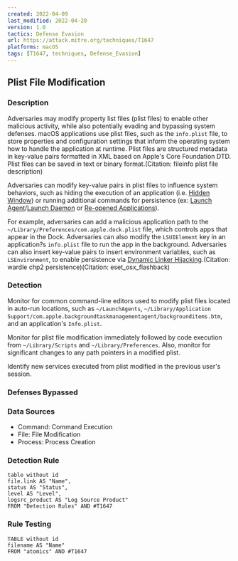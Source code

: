```yaml
---
created: 2022-04-09
last_modified: 2022-04-20
version: 1.0
tactics: Defense Evasion
url: https://attack.mitre.org/techniques/T1647
platforms: macOS
tags: [T1647, techniques, Defense_Evasion]
---
```


## Plist File Modification

### Description

Adversaries may modify property list files (plist files) to enable other malicious activity, while also potentially evading and bypassing system defenses. macOS applications use plist files, such as the <code>info.plist</code> file, to store properties and configuration settings that inform the operating system how to handle the application at runtime. Plist files are structured metadata in key-value pairs formatted in XML based on Apple's Core Foundation DTD. Plist files can be saved in text or binary format.(Citation: fileinfo plist file description) 

Adversaries can modify key-value pairs in plist files to influence system behaviors, such as hiding the execution of an application (i.e. [Hidden Window](https://attack.mitre.org/techniques/T1564/003)) or running additional commands for persistence (ex: [Launch Agent](https://attack.mitre.org/techniques/T1543/001)/[Launch Daemon](https://attack.mitre.org/techniques/T1543/004) or [Re-opened Applications](https://attack.mitre.org/techniques/T1547/007)).

For example, adversaries can add a malicious application path to the `~/Library/Preferences/com.apple.dock.plist` file, which controls apps that appear in the Dock. Adversaries can also modify the <code>LSUIElement</code> key in an application?s <code>info.plist</code> file  to run the app in the background. Adversaries can also insert key-value pairs to insert environment variables, such as <code>LSEnvironment</code>, to enable persistence via [Dynamic Linker Hijacking](https://attack.mitre.org/techniques/T1574/006).(Citation: wardle chp2 persistence)(Citation: eset_osx_flashback)

### Detection

Monitor for common command-line editors used to modify plist files located in auto-run locations, such as <code>\~/LaunchAgents</code>, <code>~/Library/Application Support/com.apple.backgroundtaskmanagementagent/backgrounditems.btm</code>, and an application's <code>Info.plist</code>. 

Monitor for plist file modification immediately followed by code execution from <code>\~/Library/Scripts</code> and <code>~/Library/Preferences</code>. Also, monitor for significant changes to any path pointers in a modified plist.

Identify new services executed from plist modified in the previous user's session. 

### Defenses Bypassed



### Data Sources

  - Command: Command Execution
  -  File: File Modification
  -  Process: Process Creation
### Detection Rule

```dataview
table without id
file.link AS "Name",
status AS "Status",
level AS "Level",
logsrc_product AS "Log Source Product"
FROM "Detection Rules" AND #T1647
```

### Rule Testing

```dataview
TABLE without id
filename AS "Name"
FROM "atomics" AND #T1647
```

